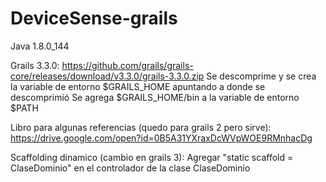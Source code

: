 # DeviceSense-grails

Java 1.8.0_144

Grails 3.3.0: https://github.com/grails/grails-core/releases/download/v3.3.0/grails-3.3.0.zip
Se descomprime y se crea la variable de entorno $GRAILS_HOME apuntando a donde se descomprimió
Se agrega $GRAILS_HOME/bin a la variable de entorno $PATH

Libro para algunas referencias (quedo para grails 2 pero sirve): https://drive.google.com/open?id=0B5A31YXraxDcWVpWOE9RMnhacDg

Scaffolding dinamico (cambio en grails 3): Agregar "static scaffold = ClaseDominio" en el controlador de la clase ClaseDominio
